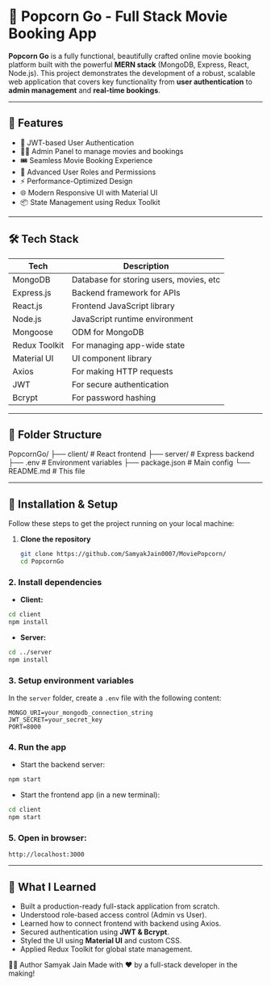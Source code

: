 # 🍿 Popcorn Go - Full Stack Movie Booking App

**Popcorn Go** is a fully functional, beautifully crafted online movie booking platform built with the powerful **MERN stack** (MongoDB, Express, React, Node.js). This project demonstrates the development of a robust, scalable web application that covers key functionality from **user authentication** to **admin management** and **real-time bookings**.

---

## 🚀 Features

- 🔐 JWT-based User Authentication
- 👨‍💼 Admin Panel to manage movies and bookings
- 🎟️ Seamless Movie Booking Experience
- 👥 Advanced User Roles and Permissions
- ⚡ Performance-Optimized Design
- 🌐 Modern Responsive UI with Material UI
- 📦 State Management using Redux Toolkit

---

## 🛠️ Tech Stack

| Tech            | Description                             |
|-----------------|-----------------------------------------|
| MongoDB         | Database for storing users, movies, etc |
| Express.js      | Backend framework for APIs              |
| React.js        | Frontend JavaScript library             |
| Node.js         | JavaScript runtime environment          |
| Mongoose        | ODM for MongoDB                         |
| Redux Toolkit   | For managing app-wide state             |
| Material UI     | UI component library                    |
| Axios           | For making HTTP requests                |
| JWT             | For secure authentication               |
| Bcrypt          | For password hashing                    |

---

## 📂 Folder Structure

PopcornGo/
├── client/ # React frontend
├── server/ # Express backend
├── .env # Environment variables
├── package.json # Main config
└── README.md # This file

---

## 🔧 Installation & Setup

Follow these steps to get the project running on your local machine:

1. **Clone the repository**  
   ```bash
   git clone https://github.com/SamyakJain0007/MoviePopcorn/
   cd PopcornGo

### 2. Install dependencies

- **Client:**
```bash
cd client
npm install
```

- **Server:**
```bash
cd ../server
npm install
```

### 3. Setup environment variables  
In the `server` folder, create a `.env` file with the following content:
```
MONGO_URI=your_mongodb_connection_string
JWT_SECRET=your_secret_key
PORT=8000
```

### 4. Run the app

- Start the backend server:
```bash
npm start
```

- Start the frontend app (in a new terminal):
```bash
cd client
npm start
```

### 5. Open in browser:
```
http://localhost:3000
```

---

## 🧠 What I Learned

- Built a production-ready full-stack application from scratch.
- Understood role-based access control (Admin vs User).
- Learned how to connect frontend with backend using Axios.
- Secured authentication using **JWT & Bcrypt**.
- Styled the UI using **Material UI** and custom CSS.
- Applied Redux Toolkit for global state management.

👨‍💻 Author
Samyak Jain
Made with ❤️ by a full-stack developer in the making!
